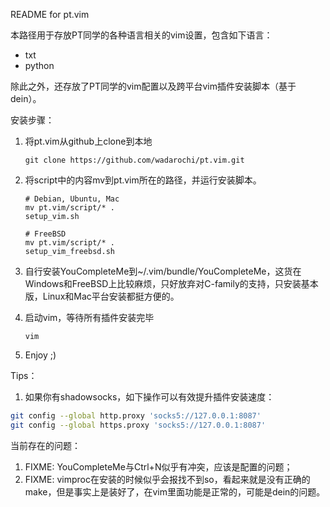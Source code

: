 README for pt.vim

本路径用于存放PT同学的各种语言相关的vim设置，包含如下语言：
 * txt
 * python

除此之外，还存放了PT同学的vim配置以及跨平台vim插件安装脚本（基于dein）。

安装步骤：
 1. 将pt.vim从github上clone到本地

        git clone https://github.com/wadarochi/pt.vim.git

 2. 将script中的内容mv到pt.vim所在的路径，并运行安装脚本。

        # Debian, Ubuntu, Mac
        mv pt.vim/script/* .
        setup_vim.sh

        # FreeBSD
        mv pt.vim/script/* .
        setup_vim_freebsd.sh

 3. 自行安装YouCompleteMe到~/.vim/bundle/YouCompleteMe，这货在Windows和FreeBSD上比较麻烦，只好放弃对C-family的支持，只安装基本版，Linux和Mac平台安装都挺方便的。
 4. 启动vim，等待所有插件安装完毕

        vim

 5. Enjoy ;)

Tips：
 1. 如果你有shadowsocks，如下操作可以有效提升插件安装速度：

~~~bash
git config --global http.proxy 'socks5://127.0.0.1:8087'
git config --global https.proxy 'socks5://127.0.0.1:8087'
~~~

当前存在的问题：
 1. FIXME: YouCompleteMe与Ctrl+N似乎有冲突，应该是配置的问题；
 2. FIXME: vimproc在安装的时候似乎会报找不到so，看起来就是没有正确的make，但是事实上是装好了，在vim里面功能是正常的，可能是dein的问题。
